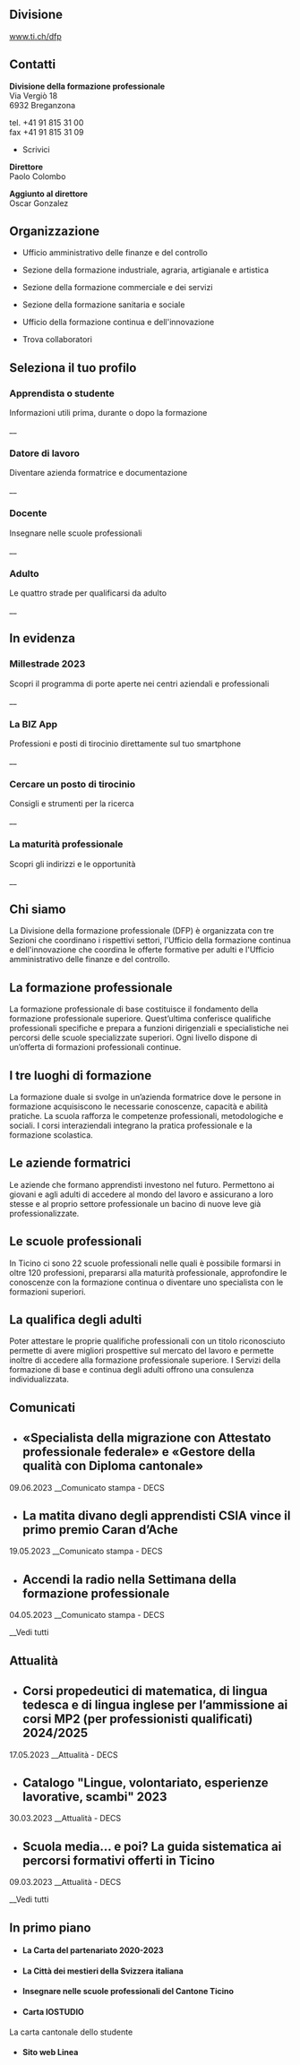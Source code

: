 ##  Divisione

www.ti.ch/dfp

##  Contatti

**Divisione della formazione professionale**  
Via Vergiò 18  
6932 Breganzona

tel. +41 91 815 31 00  
fax +41 91 815 31 09  

  * Scrivici

 **Direttore**  
Paolo Colombo

**Aggiunto al direttore**  
Oscar Gonzalez

##  Organizzazione

  * Ufficio amministrativo delle finanze e del controllo
  * Sezione della formazione industriale, agraria, artigianale e artistica
  * Sezione della formazione commerciale e dei servizi
  * Sezione della formazione sanitaria e sociale
  * Ufficio della formazione continua e dell'innovazione

  * Trova collaboratori

##  Seleziona il tuo profilo

### Apprendista o studente

Informazioni utili prima, durante o dopo la formazione

 __

### Datore di lavoro

Diventare azienda formatrice e documentazione

 __

### Docente

Insegnare nelle scuole professionali

 __

### Adulto

Le quattro strade per qualificarsi da adulto

 __

##  In evidenza

### Millestrade 2023

Scopri il programma di porte aperte nei centri aziendali e professionali

 __

### La BIZ App

Professioni e posti di tirocinio direttamente sul tuo smartphone

 __

### Cercare un posto di tirocinio

Consigli e strumenti per la ricerca

 __

### La maturità professionale

Scopri gli indirizzi e le opportunità

 __

##  Chi siamo

La Divisione della formazione professionale (DFP) è organizzata con tre
Sezioni che coordinano i rispettivi settori, l'Ufficio della formazione
continua e dell'innovazione che coordina le offerte formative per adulti e
l'Ufficio amministrativo delle finanze e del controllo.

##  La formazione professionale

La formazione professionale di base costituisce il fondamento della formazione
professionale superiore. Quest’ultima conferisce qualifiche professionali
specifiche e prepara a funzioni dirigenziali e specialistiche nei percorsi
delle scuole specializzate superiori. Ogni livello dispone di un’offerta di
formazioni professionali continue.

##  I tre luoghi di formazione

La formazione duale si svolge in un’azienda formatrice dove le persone in
formazione acquisiscono le necessarie conoscenze, capacità e abilità pratiche.
La scuola rafforza le competenze professionali, metodologiche e sociali. I
corsi interaziendali integrano la pratica professionale e la formazione
scolastica.

##  Le aziende formatrici

Le aziende che formano apprendisti investono nel futuro. Permettono ai giovani
e agli adulti di accedere al mondo del lavoro e assicurano a loro stesse e al
proprio settore professionale un bacino di nuove leve già professionalizzate.

##  Le scuole professionali

In Ticino ci sono 22 scuole professionali nelle quali è possibile formarsi in
oltre 120 professioni, prepararsi alla maturità professionale, approfondire le
conoscenze con la formazione continua o diventare uno specialista con le
formazioni superiori.

##  La qualifica degli adulti

Poter attestare le proprie qualifiche professionali con un titolo riconosciuto
permette di avere migliori prospettive sul mercato del lavoro e permette
inoltre di accedere alla formazione professionale superiore. I Servizi della
formazione di base e continua degli adulti offrono una consulenza
individualizzata.

##  Comunicati

  * ## «Specialista della migrazione con Attestato professionale federale» e «Gestore della qualità con Diploma cantonale»

09.06.2023 __Comunicato stampa \- DECS

  * ## La matita divano degli apprendisti CSIA vince il primo premio Caran d’Ache

19.05.2023 __Comunicato stampa \- DECS

  * ## Accendi la radio nella Settimana della formazione professionale 

04.05.2023 __Comunicato stampa \- DECS

__Vedi tutti

##  Attualità

  * ## Corsi propedeutici di matematica, di lingua tedesca e di lingua inglese per l’ammissione ai corsi MP2 (per professionisti qualificati) 2024/2025

17.05.2023 __Attualità \- DECS

  * ## Catalogo "Lingue, volontariato, esperienze lavorative, scambi" 2023 

30.03.2023 __Attualità \- DECS

  * ## Scuola media... e poi? La guida sistematica ai percorsi formativi offerti in Ticino

09.03.2023 __Attualità \- DECS

__Vedi tutti

##  In primo piano

  * #### La Carta del partenariato 2020-2023

  * #### La Città dei mestieri della Svizzera italiana

  * #### Insegnare nelle scuole professionali del Cantone Ticino

  * #### Carta IOSTUDIO

La carta cantonale dello studente

  * #### Sito web Linea

